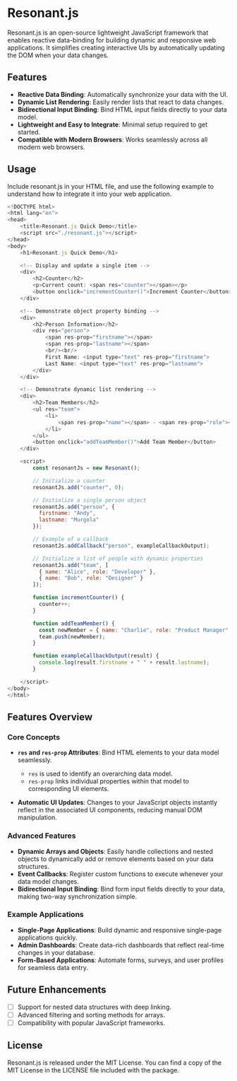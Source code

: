 # Resonant.js

Resonant.js is an open-source lightweight JavaScript framework that enables reactive data-binding for building dynamic and responsive web applications. It simplifies creating interactive UIs by automatically updating the DOM when your data changes.

## Features

- **Reactive Data Binding**: Automatically synchronize your data with the UI.
- **Dynamic List Rendering**: Easily render lists that react to data changes.
- **Bidirectional Input Binding**: Bind HTML input fields directly to your data model.
- **Lightweight and Easy to Integrate**: Minimal setup required to get started.
- **Compatible with Modern Browsers**: Works seamlessly across all modern web browsers.

## Usage
Include resonant.js in your HTML file, and use the following example to understand how to integrate it into your web application.

```javascript
<!DOCTYPE html>
<html lang="en">
<head>
    <title>Resonant.js Quick Demo</title>
    <script src="./resonant.js"></script>
</head>
<body>
    <h1>Resonant.js Quick Demo</h1>

    <!-- Display and update a single item -->
    <div>
        <h2>Counter</h2>
        <p>Current count: <span res="counter"></span></p>
        <button onclick="incrementCounter()">Increment Counter</button>
    </div>

    <!-- Demonstrate object property binding -->
    <div>
        <h2>Person Information</h2>
        <div res="person">
            <span res-prop="firstname"></span>
            <span res-prop="lastname"></span>
            <br/><br/>
            First Name: <input type="text" res-prop="firstname">
            Last Name: <input type="text" res-prop="lastname">
        </div>
    </div>

    <!-- Demonstrate dynamic list rendering -->
    <div>
        <h2>Team Members</h2>
        <ul res="team">
            <li>
                <span res-prop="name"></span> - <span res-prop="role"></span>
            </li>
        </ul>
        <button onclick="addTeamMember()">Add Team Member</button>
    </div>

    <script>
        const resonantJs = new Resonant();

        // Initialize a counter
        resonantJs.add("counter", 0);

        // Initialize a single person object
        resonantJs.add("person", {
          firstname: "Andy",
          lastname: "Murgola"
        });

        // Example of a callback
        resonantJs.addCallback("person", exampleCallbackOutput);

        // Initialize a list of people with dynamic properties
        resonantJs.add("team", [
          { name: "Alice", role: "Developer" },
          { name: "Bob", role: "Designer" }
        ]);

        function incrementCounter() {
          counter++;
        }

        function addTeamMember() {
          const newMember = { name: "Charlie", role: "Product Manager" };
          team.push(newMember);
        }

        function exampleCallbackOutput(result) {
          console.log(result.firstname + " " + result.lastname);
        }

    </script>
</body>
</html>

```
## Features Overview

### Core Concepts
- **`res` and `res-prop` Attributes**: Bind HTML elements to your data model seamlessly.
    - `res` is used to identify an overarching data model.
    - `res-prop` links individual properties within that model to corresponding UI elements.

- **Automatic UI Updates**: Changes to your JavaScript objects instantly reflect in the associated UI components, reducing manual DOM manipulation.

### Advanced Features
- **Dynamic Arrays and Objects**: Easily handle collections and nested objects to dynamically add or remove elements based on your data structures.
- **Event Callbacks**: Register custom functions to execute whenever your data model changes.
- **Bidirectional Input Binding**: Bind form input fields directly to your data, making two-way synchronization simple.

### Example Applications
- **Single-Page Applications**: Build dynamic and responsive single-page applications quickly.
- **Admin Dashboards**: Create data-rich dashboards that reflect real-time changes in your database.
- **Form-Based Applications**: Automate forms, surveys, and user profiles for seamless data entry.

## Future Enhancements

- [ ] Support for nested data structures with deep linking.
- [ ] Advanced filtering and sorting methods for arrays.
- [ ] Compatibility with popular JavaScript frameworks.

## License

Resonant.js is released under the MIT License. You can find a copy of the MIT License in the LICENSE file included with the package.
